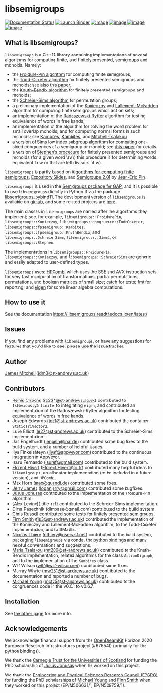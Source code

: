 <!--
Distributed under the terms of the GPL license version 3.

The full license is in the file LICENSE, distributed with this
software.
-->

# libsemigroups 

[![Documentation Status](https://readthedocs.org/projects/libsemigroups/badge/?version=master)](https://libsemigroups.readthedocs.io/en/devel/?badge=master)
[![Launch Binder](https://mybinder.org/badge_logo.svg)](https://mybinder.org/v2/gh/libsemigroups/libsemigroups/master)
[![image](https://img.shields.io/conda/dn/conda-forge/libsemigroups)](https://github.com/conda-forge/libsemigroups-feedstock)
[![image](https://zenodo.org/badge/DOI/10.5281/zenodo.1437752.svg)](https://doi.org/10.5281/zenodo.1437752)
[![image](https://anaconda.org/conda-forge/libsemigroups/badges/license.svg)](https://anaconda.org/conda-forge/libsemigroups)
[![image](https://anaconda.org/conda-forge/libsemigroups/badges/platforms.svg)](https://anaconda.org/conda-forge/libsemigroups)

## What is libsemigroups?

`libsemigroups` is a C++14 library containing implementations of several
algorithms for computing finite, and finitely presented, semigroups and
monoids. Namely:

-   the [Froidure-Pin algorithm](https://www.irif.fr/~jep/PDF/Rio.pdf)
    for computing finite semigroups;
-   the [Todd-Coxeter
    algorithm](https://en.wikipedia.org/wiki/Todd%E2%80%93Coxeter_algorithm)
    for finitely presented semigroups and monoids; see also [this
    paper](https://arxiv.org/abs/2203.11148);
-   the [Knuth-Bendix
    algorithm](https://en.wikipedia.org/wiki/Knuth%E2%80%93Bendix_completion_algorithm)
    for finitely presented semigroups and monoids;
-   the [Schreier-Sims
    algorithm](https://en.wikipedia.org/wiki/Schreier%E2%80%93Sims_algorithm)
    for permutation groups;
-   a preliminary implementation of the
    [Konieczny](https://link.springer.com/article/10.1007/BF02573672)
    and
    [Lallement-McFadden](https://www.sciencedirect.com/science/article/pii/S0747717108800570)
    algorithm for computing finite semigroups which act on sets;
-   an implementation of the
    [Radoszewski-Rytter](https://link.springer.com/chapter/10.1007/978-3-642-11266-9_55)
    algorithm for testing equivalence of words in free bands;
-   an implementation of the algorithm for solving the word problem for
    small overlap monoids, and for computing normal forms in such
    monoids; see
    [Kambites](https://doi.org/10.1016/j.jalgebra.2008.09.038),
    [Kambites](https://doi.org/10.1016/j.jalgebra.2008.12.028), and
    [Mitchell-Tsalakou](http://arxiv.org/abs/2105.12125)
-   a version of Sims low index subgroup algorithm for computing
    one-sided congruences of a semigroup or monoid; see [this
    paper](https://arxiv.org/abs/2302.06295) for details.
-   a version of [Stephen's procedure](https://rb.gy/brsuvc) for
    finitely presented semigroups and monoids (for a given word \\(w\\) this
    procedure is for determining words equivalent to $w$ or that are
    left divisors of $w$).

`libsemigroups` is partly based on [Algorithms for computing finite
semigroups](https://www.irif.fr/~jep/PDF/Rio.pdf), [Expository
Slides](https://www.irif.fr/~jep/PDF/Exposes/StAndrews.pdf), and
[Semigroupe
2.01](https://www.irif.fr/~jep/Logiciels/Semigroupe2.0/semigroupe2.html)
by [Jean-Eric Pin](https://www.irif.fr/~jep/).

`libsemigroups` is used in the [Semigroups package for
GAP](https://semigroups.github.io/Semigroups), and it is possible to use
`libsemigroups` directly in Python 3 via the package
[libsemigroups_pybind11](https://libsemigroups.github.io/libsemigroups_pybind11/).
The development version of `libsemigroups` is available on
[github](https://github.com/libsemigroups/libsemigroups), and some
related projects are [here](https://github.com/libsemigroups).

The main classes in `libsemigroups` are named after the algorithms they
implement; see, for example, `libsemigroups::FroidurePin`,
`libsemigroups::Konieczny`, `libsemigroups::congruence::ToddCoxeter`,
`libsemigroups::fpsemigroup::Kambites`,
`libsemigroups::fpsemigroup::KnuthBendix`, and
`libsemigroups::SchreierSims`, `libsemigroups::Sims1`, or
`libsemigroups::Stephen`.

The implementations in `libsemigroups::FroidurePin`,
`libsemigroups::Konieczny`, and `libsemigroups::SchreierSims` are
generic and easily adapted to user-defined types.

`libsemigroups` uses: [HPCombi](https://github.com/hivert/HPCombi) which
uses the SSE and AVX instruction sets for very fast manipulation of
transformations, partial permutations, permutations, and boolean
matrices of small size; [catch](https://github.com/catchorg/Catch2) for
tests; [fmt](https://github.com/fmtlib/fmt) for reporting; and
[eigen](http://eigen.tuxfamily.org/) for some linear algebra
computations.

## How to use it

See the documentation <https://libsemigroups.readthedocs.io/en/latest/>

## Issues

If you find any problems with `libsemigroups`, or have any suggestions
for features that you\'d like to see, please use the [issue
tracker](https://github.com/libsemigroups/libsemigroups/issues).

## Author

[James Mitchell](https://jdbm.me) (<jdm3@st-andrews.ac.uk>)

## Contributors

-   [Reinis Cirpons](https://reinisc.id.lv) (<rc234@st-andrews.ac.uk>)
    contributed to `IsObviouslyInfinite`, to integrating `eigen`, and
    contributed an implementation of the Radoszewski-Rytter algorithm
    for testing equivalence of words in free bands.
-   Joseph Edwards (<jde1@st-andrews.ac.uk>) contributed the container
    `StaticTriVector2`.
-   Luke Elliott (<le27@st-andrews.ac.uk>) contributed to the
    Schreier-Sims implementation.
-   Jan Engelhardt (<jengelh@inai.de>) contributed some bug fixes to the
    build system, and a number of helpful issues.
-   Ilya Finkelshteyn (<ilyaf@appveyor.com>) contributed to the
    continuous integration in AppVeyor.
-   Isuru Fernando (<isuruf@gmail.com>) contributed to the build system.
-   [Florent Hivert](https://www.lri.fr/~hivert/)
    (<Florent.Hivert@lri.fr>) contributed many helpful ideas to
    `libsemigroups`, an allocator implementation (to be included in a
    future version), and `HPCombi`.
-   Max Horn (<max@quendi.de>) contributed some fixes.
-   [Jerry James](http://www.jamezone.org/) (<loganjerry@gmail.com>)
    contributed some bugfixes.
-   [Julius Jonušas](http://julius.jonusas.work/) contributed to the
    implementation of the Froidure-Pin algorithm.
-   [Alex Levine]{.title-ref} contributed to the Schreier-Sims
    implementation.
-   [Dima Pasechnik](http://users.ox.ac.uk/~coml0531)
    (<dimpase@gmail.com>) contributed to the build system.
-   Chris Russell contributed some tests for finitely presented
    semigroups.
-   [Finn Smith](https://flsmith.github.io) (<fls3@st-andrews.ac.uk>)
    contributed the implementation of the Konieczny and
    Lallement-McFadden algorithm, to the Todd-Coxeter implementation,
    and to BMat8s.
-   [Nicolas Thiéry](http://nicolas.thiery.name/)
    (<nthiery@users.sf.net>) contributed to the build system, packaging
    `libsemigroups` via conda, the python bindings and many helpful
    conversations and suggestions.
-   [Maria Tsalakou](https://mariatsalakou.github.io/)
    (<mt200@st-andrews.ac.uk>) contributed to the Knuth-Bendix
    implementation, related algorithms for the class `ActionDigraph`,
    and to the implementation of the `Kambites` class.
-   Wilf Wilson (<wilf@wilf-wilson.net>) contributed some fixes.
-   Murray Whyte (<mw231@st-andrews.ac.uk>) contributed to the
    documentation and reported a number of bugs.
-   [Michael Young](https://mtorpey.github.io/)
    (<mct25@st-andrews.ac.uk>) contributed to the congruences code in
    the v0.0.1 to v0.6.7.

## Installation
See [the other page](install.md) for more info.

## Acknowledgements

We acknowledge financial support from the
[OpenDreamKit](https://opendreamkit.org/) Horizon 2020 European Research
Infrastructures project (#676541) (primarily for the python bindings).

We thank the [Carnegie Trust for the Universities of
Scotland](https://www.carnegie-trust.org/) for funding the PhD
scholarship of [Julius Jonušas](http://julius.jonusas.work/) when he
worked on this project.

We thank the [Engineering and Physical Sciences Research Council
(EPSRC)](https://epsrc.ukri.org/) for funding the PhD scholarships of
[Michael Young](https://mtorpey.github.io/) and [Finn
Smith](https://flsmith.github.io) when they worked on this project
(EP/M506631/1, EP/N509759/1).

